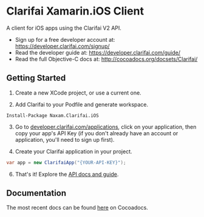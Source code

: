 # Clarifai Xamarin.iOS Client
A client for iOS apps using the Clarifai V2 API.

* Sign up for a free developer account at: https://developer.clarifai.com/signup/
* Read the developer guide at: https://developer.clarifai.com/guide/
* Read the full Objective-C docs at: http://cocoadocs.org/docsets/Clarifai/

## Getting Started

1. Create a new XCode project, or use a current one.

2. Add Clarifai to your Podfile and generate workspace. 
```
Install-Package Naxam.Clarifai.iOS
```

3. Go to [developer.clarifai.com/applications](https://developer.clarifai.com/applications), click
on your application, then copy your app's API Key (if you don't already
have an account or application, you'll need to sign up first).

5. Create your Clarifai application in your project.
```c#
var app = new ClarifaiApp("{YOUR-API-KEY}");
```
6. That's it! Explore the [API docs and guide](https://developer.clarifai.com).

## Documentation

The most recent docs can be found [here](http://cocoadocs.org/docsets/Clarifai/) on Cocoadocs. 